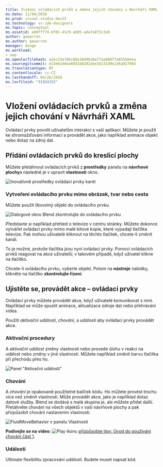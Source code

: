 ```yaml
---
title: Vložení ovládacích prvků a změna jejich chování v Návrháři XAML
ms.date: 11/04/2016
ms.prod: visual-studio-dev15
ms.technology: vs-ide-designers
ms.topic: conceptual
ms.assetid: a80fff74-bf01-41c9-ab85-ada7a873c3a9
author: gewarren
ms.author: gewarren
manager: douge
ms.workload:
- uwp
ms.openlocfilehash: e2ec53e78bc88e18d9ba8e77aa888ffa855b64ea
ms.sourcegitcommit: e13e61ddea6032a8282abe16131d9e136a927984
ms.translationtype: MT
ms.contentlocale: cs-CZ
ms.lasthandoff: 04/26/2018
ms.locfileid: "31924152"
---
```

# <a name="insert-controls-and-modify-their-behavior-in-xaml-designer"></a>Vložení ovládacích prvků a změna jejich chování v Návrháři XAML

Ovládací prvky povolit uživatelům interakci s vaší aplikací. Můžete je použít ke shromažďování informací a provádět akce, jako například animace objekt nebo dotaz na zdroj dat.

## <a name="add-controls-to-the-artboard"></a>Přidání ovládacích prvků do kreslicí plochy

Můžete přetáhnout ovládacích prvků z **prostředky** panelu na **návrhové plochy**a následně je v upravit **vlastnosti** okno.

![Inovativně prostředky ovládací prvky karet](../designers/media/blend_assetsflipview_xaml.png)

### <a name="make-a-control-out-of-an-image-shape-or-path"></a>Vytvoření ovládacího prvku mimo obrázek, tvar nebo cesta

Můžete použít libovolný objekt do ovládacího prvku.

![Dialogové okno Blend zkontrolujte do ovládacího prvku](../designers/media/blend_makeintocontrol_xaml.png)

Představte si například přehled o televize v centru stránky. Můžete dokonce vytvářet ovládací prvky mimo malé bitové kopie, které vypadají tlačítka televize. Pak mohou uživatelé kliknout na těchto tlačítek, chcete-li změnit kanál.

To je možné, protože tlačítka jsou nyní ovládací prvky. Pomocí ovládacích prvků reagovat na akce uživatelů; v takovém případě, když uživatel klikne na tlačítko.

Chcete-li ovládacího prvku, vyberte objekt. Potom na **nástroje** nabídky, klikněte na tlačítko **zkontrolujte řízení**.

## <a name="make-controls-do-things"></a>Ujistěte se, provádět akce – ovládací prvky

Ovládací prvky můžete provádět akce, když uživatelé komunikovat s nimi. Například se může spustit animace, aktualizace zdroje dat nebo přehrávání videa.

Použití *aktivační události*, *chování*, a *události* aby ovládací prvky provádět akce.

### <a name="triggers"></a>Aktivační procedury

A *aktivační událost* změny vlastnosti nebo provede úlohu v reakci na událost nebo změny v jiné vlastnosti. Můžete například změnit barvu tlačítka při přechodu přes ho.

![Panel "Aktivační události"](../designers/media/custom_button_blend_propertytriggerinfo.png)

### <a name="behaviors"></a>Chování

A *chování* je opakovaně použitelné balíček kódu. Ho můžete provést trochu více než změnit vlastnosti. Může provádět akce, jako je například dotaz datové služby. Blend se dodává s malá skupina je, ale můžete přidat další. Přetáhněte chování na všech objektů v vaší návrhové plochy a pak přizpůsobit chování nastavením vlastnosti.

![FluidMoveBehavior v panelu Vlastnosti](../designers/media/b4_fluidmovebehaviorproperties_sample.png)

**Podívejte se na video:** ![Play ikonu](../designers/media/bldadminconsoleinitialconfigicon.PNG) [přizpůsobte tipy: Úvod do používání chování část 1](http://www.bing.com/videos/search?q=Expression%20blend%20behaviors&qs=n&form=QBVR&pq=expression%20blend%20behavior&sc=4-25&sp=-1&sk=#view=detail&mid=CF0DD797ED84DE740904CF0DD797ED84DE740904).

### <a name="events"></a>Události

Ultimate flexibilitu zpracování *událostí*. Budete muset napsat kód.